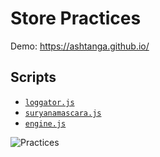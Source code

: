 # Store Practices

Demo: https://ashtanga.github.io/

## Scripts

- [`loggator.js`](loggator.js)
- [`suryanamascara.js`](suryanamascara.js)
- [`engine.js`](engine.js)

![Practices](https://cloud.githubusercontent.com/assets/4997583/21581618/96923924-d039-11e6-8260-71bb6e7d83a2.png)
